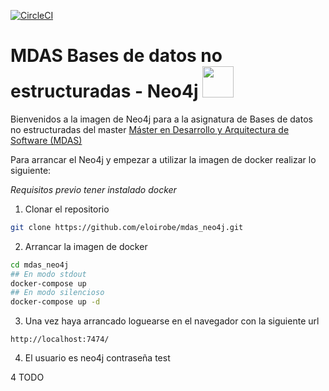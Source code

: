 [![CircleCI](https://circleci.com/gh/eloirobe/mdas_neo4j.svg?style=svg)](https://circleci.com/gh/eloirobe/mdas_neo4j)

# MDAS Bases de datos no estructuradas - Neo4j <img src="https://go.neo4j.com/rs/710-RRC-335/images/neo4j_logo_globe.png" width="50" height="50" />
Bienvenidos a la imagen de Neo4j para a la asignatura de Bases de datos no estructuradas del master [Máster en Desarrollo y Arquitectura de Software (MDAS)](https://www.salleurl.edu/es/estudios/master-en-desarrollo-y-arquitectura-software)

Para arrancar el Neo4j y empezar a utilizar la imagen de docker realizar lo siguiente:

*Requisitos previo tener instalado docker*

1) Clonar el repositorio
```bash
git clone https://github.com/eloirobe/mdas_neo4j.git
```
2) Arrancar la imagen de docker
```bash
cd mdas_neo4j
## En modo stdout
docker-compose up
## En modo silencioso
docker-compose up -d
```
3) Una vez haya arrancado loguearse en el navegador con la siguiente url
```
http://localhost:7474/
```
4) El usuario es neo4j contraseña test

4 TODO

